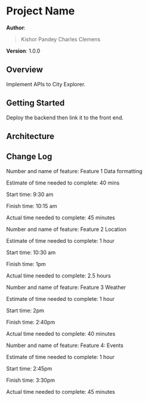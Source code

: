 # Project Name

**Author**: 
> Kishor Pandey
> Charles Clemens

**Version**: 1.0.0 

## Overview
Implement APIs to City Explorer.

## Getting Started
Deploy the backend then link it to the front end.

## Architecture


## Change Log

Number and name of feature: Feature 1 Data formatting

Estimate of time needed to complete: 40 mins

Start time: 9:30 am

Finish time: 10:15 am

Actual time needed to complete: 45 minutes


Number and name of feature: Feature 2 Location

Estimate of time needed to complete: 1 hour

Start time: 10:30 am

Finish time: 1pm

Actual time needed to complete: 2.5 hours


Number and name of feature: Feature 3 Weather

Estimate of time needed to complete: 1 hour

Start time: 2pm

Finish time: 2:40pm

Actual time needed to complete: 40 minutes


Number and name of feature: Feature 4: Events

Estimate of time needed to complete: 1 hour

Start time: 2:45pm

Finish time: 3:30pm

Actual time needed to complete: 45 minutes
